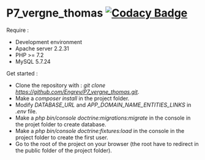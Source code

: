 # P7_vergne_thomas [![Codacy Badge](https://app.codacy.com/project/badge/Grade/96ffb07407864bf485de8fa5337f9296)](https://www.codacy.com/manual/Engrev/P7_vergne_thomas?utm_source=github.com&amp;utm_medium=referral&amp;utm_content=Engrev/P7_vergne_thomas&amp;utm_campaign=Badge_Grade)
 
Require :
* Development environment
* Apache server 2.2.31
* PHP >= 7.2
* MySQL 5.7.24

Get started :
* Clone the repository with : _git clone https://github.com/Engrev/P7_vergne_thomas.git_.
* Make a _composer install_ in the project folder.
* Modify _DATABASE_URL_ and _APP_DOMAIN_NAME_ENTITIES_LINKS_ in _.env_ file.
* Make a _php bin/console doctrine:migrations:migrate_ in the console in the projet folder to create database.
* Make a _php bin/console doctrine:fixtures:load_ in the console in the project folder to create the first user.
* Go to the root of the project on your browser (the root have to redirect in the public folder of the project folder).
